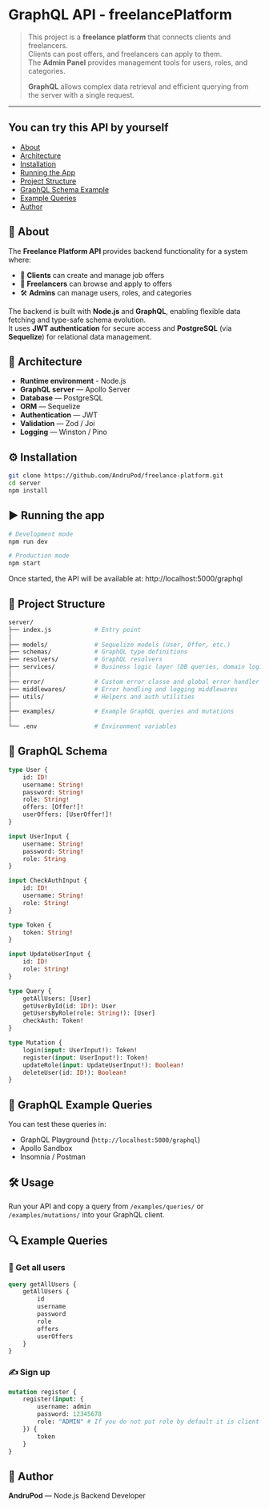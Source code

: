 # GraphQL API - freelancePlatform


> This project is a **freelance platform** that connects clients and freelancers.  
> Clients can post offers, and freelancers can apply to them.  
> The **Admin Panel** provides management tools for users, roles, and categories.
>
> **GraphQL** allows complex data retrieval and efficient querying from the server with a single request.
---

## You can try this API by yourself

- [About](#-about)
- [Architecture](#-architecture)
- [Installation](#-installation)
- [Running the App](#-running-the-app)
- [Project Structure](#-project-structure)
- [GraphQL Schema Example](#-graphql-schema)
- [Example Queries](#-example-queries)
- [Author](#-author)

## 🧩 About

The **Freelance Platform API** provides backend functionality for a system where:

- 👤 **Clients** can create and manage job offers
- 💼 **Freelancers** can browse and apply to offers
- 🛠️ **Admins** can manage users, roles, and categories

The backend is built with **Node.js** and **GraphQL**, enabling flexible data fetching and type-safe schema evolution.  
It uses **JWT authentication** for secure access and **PostgreSQL** (via **Sequelize**) for relational data management.


## 🧰 Architecture

- **Runtime environment** - Node.js
- **GraphQL server** — Apollo Server
- **Database** — PostgreSQL
- **ORM** — Sequelize
- **Authentication** — JWT
- **Validation** — Zod / Joi
- **Logging** — Winston / Pino

## ⚙️ Installation

```bash
git clone https://github.com/AndruPod/freelance-platform.git
cd server
npm install
```

## ▶️ Running the app

```bash
# Development mode
npm run dev

# Production mode
npm start
```

Once started, the API will be available at:
http://localhost:5000/graphql

## 📁 Project Structure

```bash
server/
├── index.js            # Entry point
│
├── models/             # Sequelize models (User, Offer, etc.)
├── schemas/            # GraphQL type definitions
├── resolvers/          # GraphQL resolvers
├── services/           # Business logic layer (DB queries, domain logic)
│
├── error/              # Custom error classe and global error handler
├── middlewares/        # Error handling and logging middlewares
├── utils/              # Helpers and auth utilities
│
├── examples/           # Example GraphQL queries and mutations
│
└── .env                # Environment variables
```

## 🧬 GraphQL Schema

```graphql
type User {
    id: ID!
    username: String!
    password: String!
    role: String!
    offers: [Offer!]!
    userOffers: [UserOffer!]!
}

input UserInput {
    username: String!
    password: String!
    role: String
}

input CheckAuthInput {
    id: ID!
    username: String!
    role: String!
}

type Token {
    token: String!
}

input UpdateUserInput {
    id: ID!
    role: String!
}

type Query {
    getAllUsers: [User]
    getUserById(id: ID!): User
    getUsersByRole(role: String!): [User]
    checkAuth: Token!
}

type Mutation {
    login(input: UserInput!): Token!
    register(input: UserInput!): Token!
    updateRole(input: UpdateUserInput!): Boolean!
    deleteUser(id: ID!): Boolean!
}
```

## 🧠 GraphQL Example Queries

You can test these queries in:

- GraphQL Playground (`http://localhost:5000/graphql`)
- Apollo Sandbox
- Insomnia / Postman

## 🛠️ Usage

Run your API and copy a query from `/examples/queries/` or `/examples/mutations/` into your GraphQL client.

## 🔍 Example Queries

### 📖 Get all users

```graphql
query getAllUsers {
    getAllUsers {
        id
        username
        password
        role
        offers
        userOffers
    }
}
```

### ✍️ Sign up

```graphql
mutation register {
    register(input: {
        username: admin
        password: 12345678
        role: "ADMIN" # If you do not put role by default it is client
    }) {
        token
    }
}
```

## 👤 Author

**AndruPod** — Node.js Backend Developer